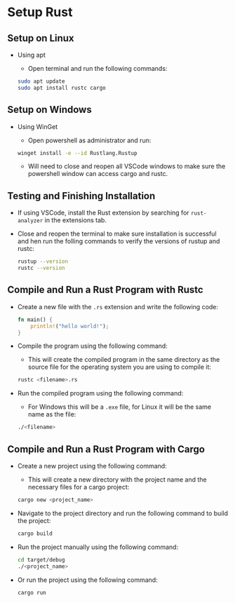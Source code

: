 # Setup Rust

## Setup on Linux

- Using apt

  - Open terminal and run the following commands:

  ```bash
  sudo apt update
  sudo apt install rustc cargo
  ```

## Setup on Windows

- Using WinGet

  - Open powershell as administrator and run:

  ```bash
  winget install -e --id Rustlang.Rustup
  ```
  
  - Will need to close and reopen all VSCode windows to make sure the powershell window can access cargo and rustc.

## Testing and Finishing Installation

- If using VSCode, install the Rust extension by searching for `rust-analyzer` in the extensions tab.

- Close and reopen the terminal to make sure installation is successful and hen run the folling commands to verify the versions of rustup and rustc:
  
  ```bash
  rustup --version
  rustc --version
  ```

## Compile and Run a Rust Program with Rustc

- Create a new file with the `.rs` extension and write the following code:

  ```rust
  fn main() {
      println!("hello world!");
  }
  ```

- Compile the program using the following command:

  - This will create the compiled program in the same directory as the source file for the operating system you are using to compile it:

  ```bash
  rustc <filename>.rs
  ```

- Run the compiled program using the following command:

  - For Windows this will be a `.exe` file, for Linux it will be the same name as the file:
  
  ```bash
  ./<filename>
  ```

## Compile and Run a Rust Program with Cargo

- Create a new project using the following command:

  - This will create a new directory with the project name and the necessary files for a cargo project:

  ```bash
  cargo new <project_name>
  ```

- Navigate to the project directory and run the following command to  build the project:

  ```bash
  cargo build
  ```

- Run the project manually using the following command:

  ```bash
  cd target/debug
  ./<project_name>
  ```

- Or run the project using the following command:

  ```bash
  cargo run
  ```
